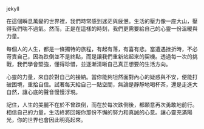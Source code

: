 jekyll

在這個瞬息萬變的世界裡，我們時常感到迷茫與疲憊。生活的壓力像一座大山，壓得我們喘不過氣。然而，正是在這樣的時刻，我們更需要給自己的心靈一份溫暖與力量。

每個人的人生，都是一條獨特的旅程，有起有落，有喜有悲。當遭遇挫折時，不必苛責自己，因為跌倒並不是終點，而是讓我們重新站起來的契機。透過每一次的挑戰，我們學會堅強，懂得珍惜，並逐漸清晰自己真正想要的生活方向。

心靈的力量，來自於對自己的接納。當你能夠坦然面對內心的疑惑與不安，便能打破困境，重拾自信。試著每天給自己一點空間，無論是靜靜地喝杯茶，還是走進大自然，讓心底的聲音慢慢浮現。

記住，人生的美麗不在於不曾跌倒，而在於每次跌倒後，都願意再次勇敢地前行。相信自己的力量，生活終將回報你那份不懈的努力和真誠的心意。讓心靈充滿陽光，你的世界也會因此明亮起來。